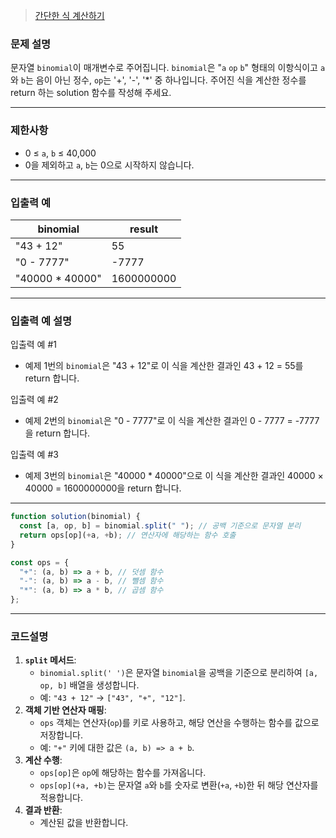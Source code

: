 > [간단한 식 계산하기](https://school.programmers.co.kr/learn/courses/30/lessons/181865/solution_groups?language=javascript)

### **문제 설명**

문자열 `binomial`이 매개변수로 주어집니다. `binomial`은 "`a` `op` `b`" 형태의 이항식이고 `a`와 `b`는 음이 아닌 정수, `op`는 '+', '-', '\*' 중 하나입니다. 주어진 식을 계산한 정수를 return 하는 solution 함수를 작성해 주세요.

---

### 제한사항

- 0 ≤ `a`, `b` ≤ 40,000
- 0을 제외하고 `a`, `b`는 0으로 시작하지 않습니다.

---

### 입출력 예

| binomial         | result     |
| ---------------- | ---------- |
| "43 + 12"        | 55         |
| "0 - 7777"       | -7777      |
| "40000 \* 40000" | 1600000000 |

---

### 입출력 예 설명

입출력 예 #1

- 예제 1번의 `binomial`은 "43 + 12"로 이 식을 계산한 결과인 43 + 12 = 55를 return 합니다.

입출력 예 #2

- 예제 2번의 `binomial`은 "0 - 7777"로 이 식을 계산한 결과인 0 - 7777 = -7777을 return 합니다.

입출력 예 #3

- 예제 3번의 `binomial`은 "40000 \* 40000"으로 이 식을 계산한 결과인 40000 × 40000 = 1600000000을 return 합니다.

---

```jsx
function solution(binomial) {
  const [a, op, b] = binomial.split(" "); // 공백 기준으로 문자열 분리
  return ops[op](+a, +b); // 연산자에 해당하는 함수 호출
}

const ops = {
  "+": (a, b) => a + b, // 덧셈 함수
  "-": (a, b) => a - b, // 뺄셈 함수
  "*": (a, b) => a * b, // 곱셈 함수
};
```

---

### 코드설명

1. **`split` 메서드**:
   - `binomial.split(' ')`은 문자열 `binomial`을 공백을 기준으로 분리하여 `[a, op, b]` 배열을 생성합니다.
   - 예: `"43 + 12"` → `["43", "+", "12"]`.
2. **객체 기반 연산자 매핑**:
   - `ops` 객체는 연산자(`op`)를 키로 사용하고, 해당 연산을 수행하는 함수를 값으로 저장합니다.
   - 예: `"+"` 키에 대한 값은 `(a, b) => a + b`.
3. **계산 수행**:
   - `ops[op]`은 `op`에 해당하는 함수를 가져옵니다.
   - `ops[op](+a, +b)`는 문자열 `a`와 `b`를 숫자로 변환(`+a`, `+b`)한 뒤 해당 연산자를 적용합니다.
4. **결과 반환**:
   - 계산된 값을 반환합니다.
